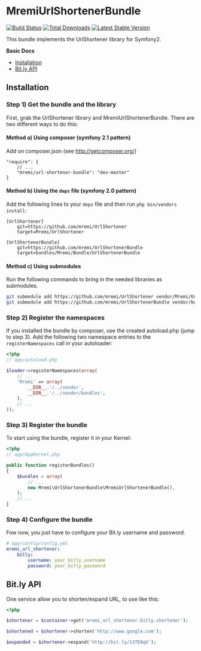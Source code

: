 MremiUrlShortenerBundle
=======================

[![Build Status](https://api.travis-ci.org/mremi/UrlShortenerBundle.png?branch=master)](https://travis-ci.org/mremi/UrlShortenerBundle)
[![Total Downloads](https://poser.pugx.org/mremi/url-shortener-bundle/downloads.png)](https://packagist.org/packages/mremi/url-shortener-bundle)
[![Latest Stable Version](https://poser.pugx.org/mremi/url-shortener-bundle/v/stable.png)](https://packagist.org/packages/mremi/url-shortener-bundle)

This bundle implements the UrlShortener library for Symfony2.

**Basic Docs**

* [Installation](#installation)
* [Bit.ly API](#bitly-api)

<a name="installation"></a>

## Installation

### Step 1) Get the bundle and the library

First, grab the UrlShortener library and MremiUrlShortenerBundle. There are two
different ways to do this:

#### Method a) Using composer (symfony 2.1 pattern)

Add on composer.json (see http://getcomposer.org/)

    "require": {
        // ...
        "mremi/url-shortener-bundle": "dev-master"
    }

#### Method b) Using the `deps` file (symfony 2.0 pattern)

Add the following lines to your  `deps` file and then run `php bin/vendors
install`:

```
[UrlShortener]
    git=https://github.com/mremi/UrlShortener
    target=Mremi/UrlShortener

[UrlShortenerBundle]
    git=https://github.com/mremi/UrlShortenerBundle
    target=bundles/Mremi/Bundle/UrlShortenerBundle
```

#### Method c) Using submodules

Run the following commands to bring in the needed libraries as submodules.

```bash
git submodule add https://github.com/mremi/UrlShortener vendor/Mremi/UrlShortener
git submodule add https://github.com/mremi/UrlShortenerBundle vendor/bundles/Mremi/Bundle/UrlShortenerBundle
```

### Step 2) Register the namespaces

If you installed the bundle by composer, use the created autoload.php  (jump to step 3).
Add the following two namespace entries to the `registerNamespaces` call
in your autoloader:

``` php
<?php
// app/autoload.php

$loader->registerNamespaces(array(
    // ...
    'Mremi' => array(
        __DIR__.'/../vendor',
        __DIR__.'/../vendor/bundles',
    ),
    // ...
));
```

### Step 3) Register the bundle

To start using the bundle, register it in your Kernel:

``` php
<?php
// app/AppKernel.php

public function registerBundles()
{
    $bundles = array(
        // ...
        new Mremi\UrlShortenerBundle\MremiUrlShortenerBundle(),
    );
    // ...
}
```

### Step 4) Configure the bundle

Fow now, you just have to configure your Bit.ly username and password.

```yaml
# app/config/config.yml
mremi_url_shortener:
    bitly:
        username: your_bitly_username
        password: your_bitly_password
```

<a name="bitly-api"></a>

## Bit.ly API

One service allow you to shorten/expand URL, to use like this:

```php
<?php

$shortener = $container->get('mremi_url_shortener.bitly.shortener');

$shortened = $shortener->shorten('http://www.google.com');

$expanded = $shortener->expand('http://bit.ly/13TE0qU');
```
